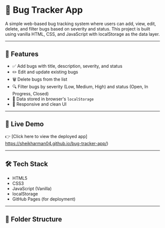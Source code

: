 # 🐞 Bug Tracker App

A simple web-based bug tracking system where users can add, view, edit, delete, and filter bugs based on severity and status. This project is built using vanilla HTML, CSS, and JavaScript with localStorage as the data layer.

---

## 📌 Features

- ✅ Add bugs with title, description, severity, and status
- ✏️ Edit and update existing bugs
- 🗑️ Delete bugs from the list
- 🔍 Filter bugs by severity (Low, Medium, High) and status (Open, In Progress, Closed)
- 💾 Data stored in browser's `localStorage`
- 📱 Responsive and clean UI

---

## 🚀 Live Demo

👉 [Click here to view the deployed app] https://sheikharman04.github.io/bug-tracker-app/)  


---

## 🛠 Tech Stack

- HTML5
- CSS3
- JavaScript (Vanilla)
- localStorage
- GitHub Pages (for deployment)

---

## 📂 Folder Structure

